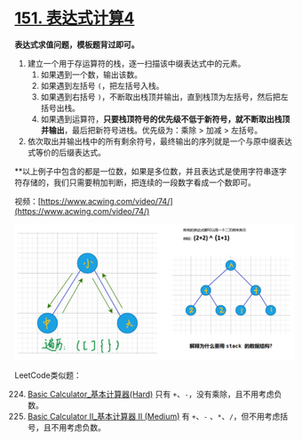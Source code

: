 # [151. 表达式计算4](https://www.acwing.com/problem/content/description/153/)

**表达式求值问题，模板题背过即可。**

1. 建立一个用于存运算符的栈，逐一扫描该中缀表达式中的元素。
   1. 如果遇到一个数，输出该数。
   2. 如果遇到左括号 `(`，把左括号入栈。
   3. 如果遇到右括号 `)`，不断取出栈顶并输出，直到栈顶为左括号，然后把左括号出栈。
   4. 如果遇到运算符，**只要栈顶符号的优先级不低于新符号，就不断取出栈顶并输出**，最后把新符号进栈。优先级为：乘除 > 加减 > 左括号。
2. 依次取出并输出栈中的所有剩余符号，最终输出的序列就是一个与原中缀表达式等价的后缀表达式。

**以上例子中包含的都是一位数，如果是多位数，并且表达式是使用字符串逐字符存储的，我们只需要稍加判断，把连续的一段数字看成一个数即可。



视频：[https://www.acwing.com/video/74/](https://www.acwing.com/video/74/)

![solve](https://raw.githubusercontent.com/KimmiGYH/LeetCode_Notes_Public/master/Section02_Templates/%E8%A1%A8%E8%BE%BE%E5%BC%8F%E6%B1%82%E5%80%BC/solve.png)



LeetCode类似题：

224. [Basic Calculator_基本计算器(Hard)](https://leetcode.com/problems/basic-calculator/) 只有 `+`、`-`，没有乘除，且不用考虑负数。
227. [Basic Calculator II_基本计算器 II (Medium)](https://leetcode.com/problems/basic-calculator-ii/) 有 `+`、`-` 、`*`、`/`，但不用考虑括号，且不用考虑负数。

